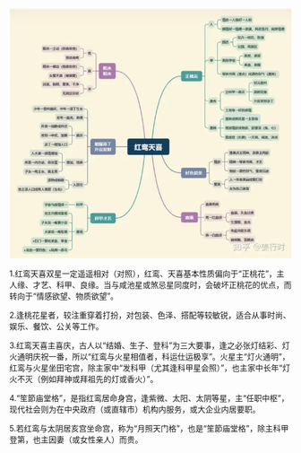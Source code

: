 ![红鸾天喜](./imgs/红鸾天喜.png)

1.红鸾天喜双星一定遥遥相对（对照），红鸾、天喜基本性质偏向于“正桃花”，主人缘、才艺、科甲、良缘。当与咸池星或煞忌星同度时，会破坏正桃花的优点，而转向于“情感欲望、物质欲望”。

2.逢桃花星者，较注重穿着打扮，对包装、色泽、搭配等较敏锐，适合从事时尚、娱乐、餐饮、公关等工作。

3.红鸾天喜主喜庆，古人以“结婚、生子、登科”为三大要事，逢之必张灯结彩、灯火通明庆祝一番，所以“红鸾与火星相值者，科运仕运极享”。火星主“灯火通明”，红鸾与火星坐田宅宫，除主家中“发科甲（尤其逢科甲星会照）”，也主家中长年“灯火不灭（例如拜神或拜祖先的灯或香火）”。

4.“笙節庙堂格”，是指红鸾居命身宫，逢紫微、太阳、太阴等星，主“任职中枢”，现代社会则为在中央政府（或直辖市）机构内服务，或大企业内居要职。

5.若红鸾与太阴居亥宫坐命宫，称为“月照天门格”，也是“笙節庙堂格”，除主科甲登第，也主因妻（或女性亲人）而贵。